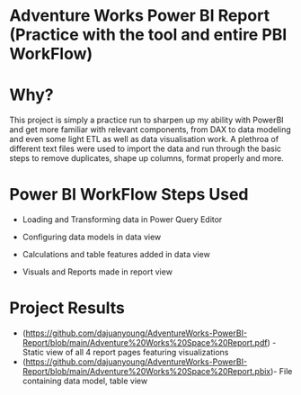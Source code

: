 # Adventure Works Power BI Report (Practice with the tool and entire PBI WorkFlow)

# Why?

This project is simply a practice run to sharpen up my ability with PowerBI and get more familiar with relevant components, from DAX to data modeling and even some light ETL as well as data visualisation work. A plethroa of different text files were used to import the data and run through the basic steps to remove duplicates, shape up columns, format properly and more.

# Power BI WorkFlow Steps Used

* Loading and Transforming data in Power Query Editor

* Configuring data models in data view

* Calculations and table features added in data view

* Visuals and Reports made in report view

# Project Results
 * (https://github.com/dajuanyoung/AdventureWorks-PowerBI-Report/blob/main/Adventure%20Works%20Space%20Report.pdf) - Static view of all 4 report pages featuring visualizations
 * (https://github.com/dajuanyoung/AdventureWorks-PowerBI-Report/blob/main/Adventure%20Works%20Space%20Report.pbix)- File containing data model, table view
